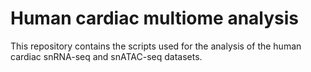 # Human cardiac multiome analysis
This repository contains the scripts used for the analysis of the human cardiac snRNA-seq and snATAC-seq datasets. 
